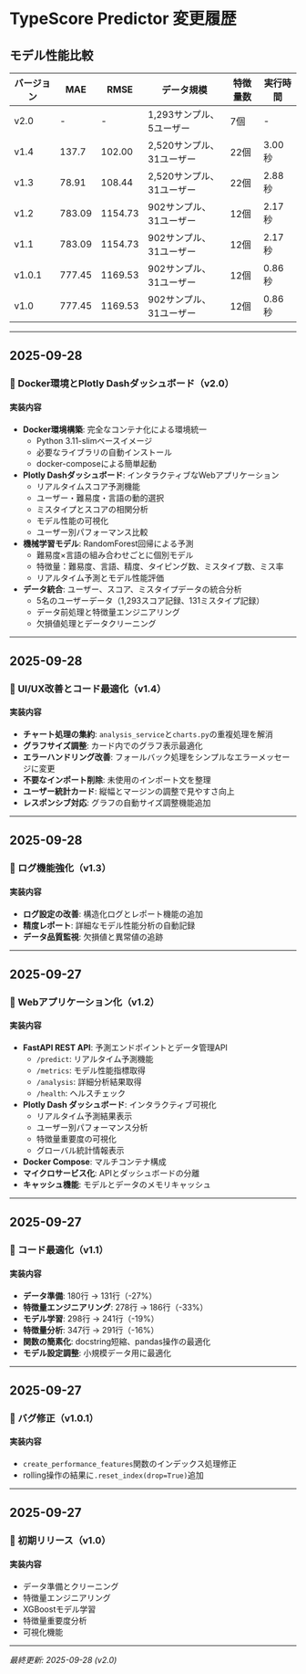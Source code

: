 # TypeScore Predictor 変更履歴

## モデル性能比較

| バージョン | MAE | RMSE | データ規模 | 特徴量数 | 実行時間 |
|------------|-----|------|------------|----------|----------|
| v2.0 | - | - | 1,293サンプル、5ユーザー | 7個 | - |
| v1.4 | 137.7 | 102.00 | 2,520サンプル、31ユーザー | 22個 | 3.00秒 |
| v1.3 | 78.91 | 108.44 | 2,520サンプル、31ユーザー | 22個 | 2.88秒 |
| v1.2 | 783.09 | 1154.73 | 902サンプル、31ユーザー | 12個 | 2.17秒 |
| v1.1 | 783.09 | 1154.73 | 902サンプル、31ユーザー | 12個 | 2.17秒 |
| v1.0.1 | 777.45 | 1169.53 | 902サンプル、31ユーザー | 12個 | 0.86秒 |
| v1.0 | 777.45 | 1169.53 | 902サンプル、31ユーザー | 12個 | 0.86秒 |

---

## 2025-09-28

### 🚀 Docker環境とPlotly Dashダッシュボード（v2.0）

#### 実装内容
- **Docker環境構築**: 完全なコンテナ化による環境統一
  - Python 3.11-slimベースイメージ
  - 必要なライブラリの自動インストール
  - docker-composeによる簡単起動
- **Plotly Dashダッシュボード**: インタラクティブなWebアプリケーション
  - リアルタイムスコア予測機能
  - ユーザー・難易度・言語の動的選択
  - ミスタイプとスコアの相関分析
  - モデル性能の可視化
  - ユーザー別パフォーマンス比較
- **機械学習モデル**: RandomForest回帰による予測
  - 難易度×言語の組み合わせごとに個別モデル
  - 特徴量：難易度、言語、精度、タイピング数、ミスタイプ数、ミス率
  - リアルタイム予測とモデル性能評価
- **データ統合**: ユーザー、スコア、ミスタイプデータの統合分析
  - 5名のユーザーデータ（1,293スコア記録、131ミスタイプ記録）
  - データ前処理と特徴量エンジニアリング
  - 欠損値処理とデータクリーニング

---

## 2025-09-28

### 🎨 UI/UX改善とコード最適化（v1.4）

#### 実装内容
- **チャート処理の集約**: `analysis_service`と`charts.py`の重複処理を解消
- **グラフサイズ調整**: カード内でのグラフ表示最適化
- **エラーハンドリング改善**: フォールバック処理をシンプルなエラーメッセージに変更
- **不要なインポート削除**: 未使用のインポート文を整理
- **ユーザー統計カード**: 縦幅とマージンの調整で見やすさ向上
- **レスポンシブ対応**: グラフの自動サイズ調整機能追加

---

## 2025-09-28

### 🔧 ログ機能強化（v1.3）

#### 実装内容
- **ログ設定の改善**: 構造化ログとレポート機能の追加
- **精度レポート**: 詳細なモデル性能分析の自動記録
- **データ品質監視**: 欠損値と異常値の追跡

---

## 2025-09-27

### 🚀 Webアプリケーション化（v1.2）

#### 実装内容
- **FastAPI REST API**: 予測エンドポイントとデータ管理API
  - `/predict`: リアルタイム予測機能
  - `/metrics`: モデル性能指標取得
  - `/analysis`: 詳細分析結果取得
  - `/health`: ヘルスチェック
- **Plotly Dash ダッシュボード**: インタラクティブ可視化
  - リアルタイム予測結果表示
  - ユーザー別パフォーマンス分析
  - 特徴量重要度の可視化
  - グローバル統計情報表示
- **Docker Compose**: マルチコンテナ構成
- **マイクロサービス化**: APIとダッシュボードの分離
- **キャッシュ機能**: モデルとデータのメモリキャッシュ

---

## 2025-09-27

### 🔧 コード最適化（v1.1）

#### 実装内容
- **データ準備**: 180行 → 131行（-27%）
- **特徴量エンジニアリング**: 278行 → 186行（-33%）
- **モデル学習**: 298行 → 241行（-19%）
- **特徴量分析**: 347行 → 291行（-16%）
- **関数の簡素化**: docstring短縮、pandas操作の最適化
- **モデル設定調整**: 小規模データ用に最適化

---

## 2025-09-27

### 🐛 バグ修正（v1.0.1）

#### 実装内容
- `create_performance_features`関数のインデックス処理修正
- rolling操作の結果に`.reset_index(drop=True)`追加

---

## 2025-09-27

### 🚀 初期リリース（v1.0）

#### 実装内容
- データ準備とクリーニング
- 特徴量エンジニアリング
- XGBoostモデル学習
- 特徴量重要度分析
- 可視化機能

---

*最終更新: 2025-09-28 (v2.0)*